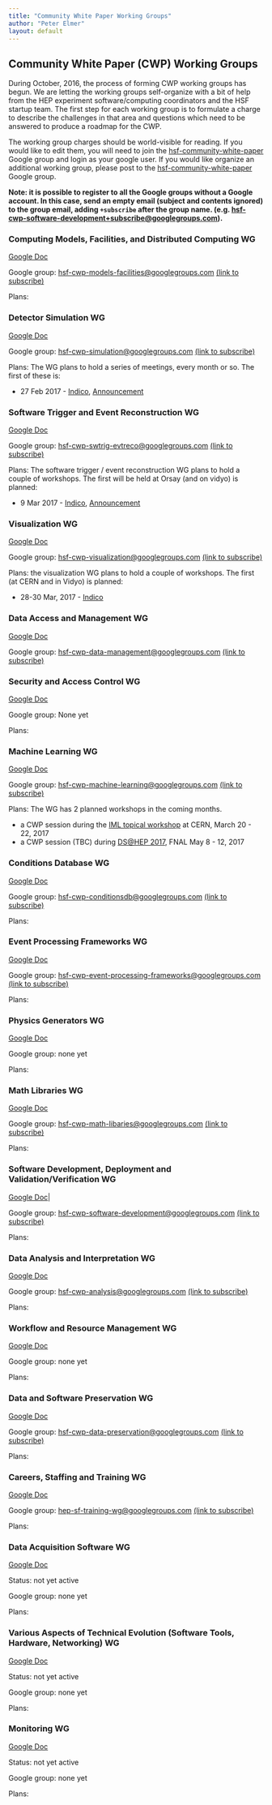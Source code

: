 ```yaml
---
title: "Community White Paper Working Groups"
author: "Peter Elmer"
layout: default
---
```


## Community White Paper (CWP) Working Groups

  During October, 2016, the process of forming CWP working groups has begun. We are letting the working groups self-organize with a bit of help from the HEP experiment software/computing coordinators and the HSF startup team. The first step for each working group is to formulate a charge to describe the challenges in that area and questions which need to be answered to produce a roadmap for the CWP. 

  The working group charges should be world-visible for reading. If you would
like to edit them, you will need to join the [hsf-community-white-paper](https://groups.google.com/forum/#!forum/hsf-community-white-paper) Google group and
login as your google user. If you would like organize an additional working group, please post to the [hsf-community-white-paper](https://groups.google.com/forum/#!forum/hsf-community-white-paper) Google group.

**Note: it is possible to register to all the Google groups without a Google account. In this case, send an empty email (subject and contents ignored) to the group email, adding `+subscribe` after the group name. (e.g. hsf-cwp-software-development+subscribe@googlegroups.com).**



<!-- ======================================================= -->

### Computing Models, Facilities, and Distributed Computing WG ###
[Google Doc](https://docs.google.com/document/d/11C9iCn3FPbvKBJpN0Lwv7tpjFELKPj14_dlkwuTGJqg/edit) 

Google group: hsf-cwp-models-facilities@googlegroups.com [(link to subscribe)](https://groups.google.com/forum/#!forum/hsf-cwp-models-facilities) 

Plans:

<!-- ======================================================= -->

### Detector Simulation WG ###
[Google Doc](https://docs.google.com/document/d/1-wr-Og38KJYf-U2DceBbe1OU1h05y8LCrgeH3tR8yRA/edit) 

Google group: hsf-cwp-simulation@googlegroups.com [(link to subscribe)](https://groups.google.com/forum/#!forum/hsf-cwp-simulation)       

Plans: The WG plans to hold a series of meetings, every month or so. The first
of these is:

  * 27 Feb 2017 - [Indico](https://indico.cern.ch/event/615703/), [Announcement](https://groups.google.com/d/msgid/hsf-cwp-simulation/dae18128-607c-4019-96dd-093116c49c5e%40googlegroups.com)


<!-- ======================================================= -->

### Software Trigger and Event Reconstruction WG ###
[Google Doc](https://docs.google.com/document/d/1Mm6aqi2SwVyvQFkmEjDEVSALem_8a7gTORldojaYRs4/edit)          

Google group: hsf-cwp-swtrig-evtreco@googlegroups.com [(link to subscribe)](https://groups.google.com/forum/#!forum/hsf-cwp-swtrig-evtreco)     

Plans: The software trigger / event reconstruction WG plans to hold a couple of workshops. The first will be held at Orsay (and on vidyo) is planned:

  * 9 Mar 2017 - [Indico](https://indico.cern.ch/event/614111/), [Announcement](https://groups.google.com/d/msgid/hsf-cwp-swtrig-evtreco/01a8b1b5-e5a7-4459-85ba-0b24437bb850%40googlegroups.com)

<!-- ======================================================= -->

### Visualization WG ###
[Google Doc](https://docs.google.com/document/d/1ZXiMMmmAj1lwQIuvDc2UM4Jx6-hh1iamIw79DXguLIM/edit)          

Google group: hsf-cwp-visualization@googlegroups.com [(link to subscribe)](https://groups.google.com/forum/#!forum/hsf-cwp-visualization) 

Plans: the visualization WG plans to hold a couple of workshops. The first (at CERN and in Vidyo) is planned:

  * 28-30 Mar, 2017 - [Indico](https://indico.cern.ch/event/617054/)

<!-- ======================================================= -->

### Data Access and Management WG ###
[Google Doc](https://docs.google.com/document/d/1wEsX2BegSBEZe3EXwdNR9VWNPrNEOVVTLhu-NtH-77E/edit)   

Google group: hsf-cwp-data-management@googlegroups.com [(link to subscribe)](https://groups.google.com/forum/#!forum/hsf-cwp-data-management)

<!-- ======================================================= -->

### Security and Access Control WG ###
[Google Doc](https://docs.google.com/document/d/17xVZv8GJIRqCdFQeH2Ec7J8AmC7HokuRbyNR2K3SryY/edit)

Google group: None yet

Plans:

<!-- ======================================================= -->

### Machine Learning WG ###
[Google Doc](https://docs.google.com/document/d/1o9S0XE4ly4-LZh9y96DG-U7HH61m2cHboV6xSt1tI0g/edit)
 
Google group: hsf-cwp-machine-learning@googlegroups.com [(link to subscribe)](https://groups.google.com/d/forum/hsf-cwp-machine-learning)

Plans: The WG has 2 planned workshops in the coming months.

  * a CWP session during the [IML topical workshop](https://indico.cern.ch/event/595059) at CERN, March 20 - 22, 2017
  * a CWP session (TBC) during [DS@HEP 2017](https://indico.fnal.gov/conferenceDisplay.py?confId=13497), FNAL May 8 - 12, 2017

<!-- ======================================================= -->

### Conditions Database WG ###
[Google Doc](https://docs.google.com/document/d/1qrTqsLwUnK0SidoPpSFolUrgstt-r8Mo5-acaGjfyHg/edit)

Google group: hsf-cwp-conditionsdb@googlegroups.com [(link to subscribe)](https://groups.google.com/forum/#!forum/hsf-cwp-conditionsdb) 

Plans:

<!-- ======================================================= -->

### Event Processing Frameworks WG ###
[Google Doc](https://docs.google.com/document/d/1pMWia3IXX6w5075PGs_IeEPnWZhkwQgoDQnHGqbPG-c/edit)

Google group: hsf-cwp-event-processing-frameworks@googlegroups.com [(link to subscribe)](https://groups.google.com/forum/#!forum/hsf-cwp-event-processing-frameworks)

Plans:

<!-- ======================================================= -->

### Physics Generators WG ###
[Google Doc](https://docs.google.com/document/d/1_-YzxFmwehLbjVRFzkKtJ3Nb4T0fN15VKYJIwRpKdVA/edit)

Google group: none yet 

Plans:

<!-- ======================================================= -->

### Math Libraries WG ###
[Google Doc](https://docs.google.com/document/d/1cYs5f21d1olumslSfjOH0XjYR7aeM6QZMrFVHFHDQEk/edit) 

Google group: hsf-cwp-math-libaries@googlegroups.com [(link to subscribe)](https://groups.google.com/forum/#!forum/hsf-cwp-math-libaries) 

Plans:

<!-- ======================================================= -->

### Software Development, Deployment and Validation/Verification WG ###
[Google Doc](https://docs.google.com/document/d/1bfCQP-p55Xu3IafmwbwpsOmorYiuEGCIh3uA0NV-DdM/edit)| 

Google group: hsf-cwp-software-development@googlegroups.com [(link to subscribe)](https://groups.google.com/d/forum/hsf-cwp-software-development) 

Plans:

<!-- ======================================================= -->

### Data Analysis and Interpretation WG ###
[Google Doc](https://docs.google.com/document/d/1QaX20F6WQlwQTlx-5bRK0J2tybFqC_NPn6CF7g3yzqk/edit)

Google group: hsf-cwp-analysis@googlegroups.com [(link to subscribe)](https://groups.google.com/d/forum/hsf-cwp-analysis)

Plans:

<!-- ======================================================= -->

### Workflow and Resource Management WG ###
[Google Doc](https://docs.google.com/document/d/1GmcErvxdQR6TksmM96zg_yXGXURZ8vNDk_DyX0zucUQ/edit)

Google group: none yet 

Plans:

<!-- ======================================================= -->

### Data and Software Preservation WG ###
[Google Doc](https://docs.google.com/document/d/15trJhLKqb9OcN55WIPfmdH8vXO4g43hXGRvhDEu33ow/edit)

Google group: hsf-cwp-data-preservation@googlegroups.com [(link to subscribe)](https://groups.google.com/d/forum/hsf-cwp-data-preservation)

Plans:

<!-- ======================================================= -->

### Careers, Staffing and Training WG ###
[Google Doc](https://docs.google.com/document/d/1oHnZDMNWe_QTy4cQ8kNN_GDIW8wW1hAIKS8z2z05U2w/edit) 

Google group: hep-sf-training-wg@googlegroups.com [(link to subscribe)](https://groups.google.com/forum/#!forum/hep-sf-training-wg)

Plans:

<!-- ======================================================= -->

### Data Acquisition Software WG ###
[Google Doc](https://docs.google.com/document/d/1BYeWbDLyxG-CUV70aKR-UJubwBdChVrb9lxI1Rk43sY/edit)
 
Status: not yet active

Google group: none yet

Plans:

<!-- ======================================================= -->

### Various Aspects of Technical Evolution (Software Tools, Hardware, Networking) WG ###
[Google Doc](https://docs.google.com/document/d/1bOv5kDzmcg0eLSy7PZjjzE5OYSxaLAfaAxAI-IgKaac/edit)

Status: not yet active

Google group: none yet

Plans:

<!-- ======================================================= -->

### Monitoring WG ###
[Google Doc](https://docs.google.com/document/d/1sgTrDSwiYthpnE2sztaaByMkJyUXzUy28bUbs9VLI1w/edit)

Status: not yet active

Google group: none yet

Plans:



 
